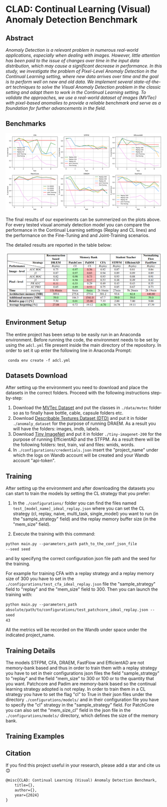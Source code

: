 # CLAD: Continual Learning (Visual) Anomaly Detection Benchmark

## Abstract

<em>
Anomaly Detection is a relevant problem in numerous real-world applications, especially when dealing with images. However, little attention has been paid to the issue of changes over time in the input data distribution, which may cause a significant decrease in performance. In this study, we investigate the problem of Pixel-Level Anomaly Detection in the Continual Learning setting, where new data arrives over time and the goal is to perform well on new and old data.
We implement several state-of-the-art techniques to solve the Visual Anomaly Detection problem in the classic setting and adapt them to work in the Continual Learning setting.
To validate the approaches, we use a real-world dataset of images (MVTec) with pixel-based anomalies to provide a reliable benchmark and serve as a foundation for further advancements in the field.
</em>

## Benchmarks

![alt text](results/plots/f1_pixel_based_results.png)

The final results of our experiments can be summerized on the plots above. For every tested visual anomaly detection model you can compare the performance in the Continual Learning settings (Replay and CL lines) and the performance on the Fine-Tuning and and Joint-Training scenarios.

The detailed results are reported in the table below: 

![alt text](results/plots/final_table.png)

## Environment Setup

The entire project has been setup to be easily run in an Anaconda environment. Before running the code, the environment needs to be set by using the <code>adcl.yml</code> file present inside the main directory of the repository. In order to set it up enter the following line in Anaconda Prompt: 

<code> conda env create -f adcl.yml </code>

## Datasets Download

After setting up the environment you need to download and place the datasets in the correct folders. Proceed with the following instructions step-by-step:

1. Download the [MVTec Dataset](https://www.mvtec.com/company/research/datasets/mvtec-ad) and put the classes in <code>./data/mvtec</code> folder so as to finally have bottle, cable, capsule folders etc.
2. Download [Describable Textures Dataset (DTD)](https://www.robots.ox.ac.uk/~vgg/data/dtd/) and put it in folder <code>./anomaly_dataset</code> for the purpose of running DRAEM. As a result you will have the folders: images, imdb, labels.
3. Download [Tiny ImageNet](http://cs231n.stanford.edu/tiny-imagenet-200.zip) and put it in folder <code>./tiny-imagenet-200</code> for the purpose of running EfficientAD and the STFPM. As a result there will be the following folders: test, train, val and files: wnids, words.
4. In <code>./configurations/credentials.json</code> insert the "project_name" under which the logs on Wandb account will be created and your Wandb account "api-token".

## Training

After setting up the environment and after downloading the datasets you can start to train the models by setting the CL strategy that you prefer:

1. In the <code>./configurations/</code> folder you can find the files named <code>test_[model_name]_ideal_replay.json</code> where you can set the CL strategy (cl, replay, naive, multi_task, single_model) you want to run (in the "sample_strategy" field) and the replay memory buffer size (in the "mem_size" field).

2. Execute the training with this command: 

<code>python main.py --parameters_path path_to_the_conf_json_file --seed seed</code>

and by specifyng the correct configuration json file path and the seed for the training.

For example for training CFA with a replay strategy and a replay memory size of 300 you have to set in the <code>./configurations/test_cfa_ideal_replay.json</code> file the "sample_strategy" field to "replay" and the "mem_size" field to 300. Then you can launch the training with: 

<code>python main.py --parameters_path absolute/path/to/configurations/test_patchcore_ideal_replay.json --seed 43 </code>

All the metrics will be recorded on the Wandb under space under the indicated project_name.

## Training Details

The models STFPM, CFA, DRAEM, FastFlow and EfficientAD are not memory-bank based and thus in order to train them with a replay strategy you have to set in their configurations json files the field "sample_strategy" to "replay" and the field "mem_size" to 300 or 100 or to the quantity that you want. 
Patchcore and Padim are memory-bank based so the continual learning strategy adopted is not replay. In order to train them in a CL strategy you have to set the flag "cl" to True in their json files under the directory <code>./configurations/models/</code> and in their configuration file you have to specify the "cl" strategy in the "sample_strategy" field. For PatchCore you can also set the "mem_size_cl" field in the json file in the <code>./configurations/models/</code> directory, which defines the size of the memory bank. 

##  Training Examples

## Citation

If you find this project useful in your research, please add a star and cite us 😊

```
@misc{CLAD: Continual Learning (Visual) Anomaly Detection Benchmark,
    title={},
    author={},
    year={2024}
}
```